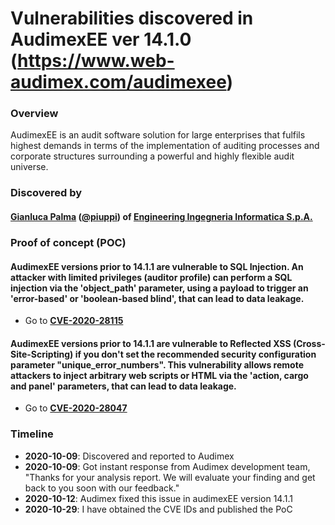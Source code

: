 # Vulnerabilities discovered in AudimexEE ver 14.1.0 (https://www.web-audimex.com/audimexee)

### Overview
AudimexEE is an audit software solution for large enterprises that fulfils highest demands in terms of the implementation of auditing processes and corporate structures surrounding a powerful and highly flexible audit universe.

### Discovered by
#### [Gianluca Palma](https://www.linkedin.com/in/piuppi/) ([@piuppi](https://twitter.com/piuppi)) of [Engineering Ingegneria Informatica S.p.A.](https://www.eng.it)
 
### Proof of concept (POC)

#### AudimexEE versions prior to 14.1.1 are vulnerable to SQL Injection. An attacker with limited privileges (auditor profile) can perform a SQL injection via the 'object_path' parameter, using a payload to trigger an 'error-based' or 'boolean-based blind', that can lead to data leakage.

- Go to **[CVE-2020-28115](SQLInjection.md)**

#### AudimexEE versions prior to 14.1.1 are vulnerable to Reflected XSS (Cross-Site-Scripting) if you don't set the recommended security configuration parameter "unique_error_numbers". This vulnerability allows remote attackers to inject arbitrary web scripts or HTML via the 'action, cargo and panel' parameters, that can lead to data leakage.

- Go to **[CVE-2020-28047](Reflected-XSS.md)**

### Timeline
- **2020-10-09**: Discovered and reported to Audimex
- **2020-10-09**: Got instant response from Audimex development team, "Thanks for your analysis report. We will evaluate your finding and get back to you soon with our feedback."
- **2020-10-12**: Audimex fixed this issue in audimexEE version 14.1.1
- **2020-10-29**: I have obtained the CVE IDs and published the PoC
